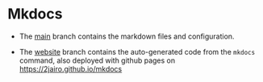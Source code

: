 # Mkdocs

- The [main](https://github.com/2jairo/mkdocs/tree/main) branch contains the markdown files and configuration.

- The [website](https://github.com/2jairo/mkdocs/tree/website) branch contains the auto-generated code from the `mkdocs` command, also deployed with github pages on <https://2jairo.github.io/mkdocs>